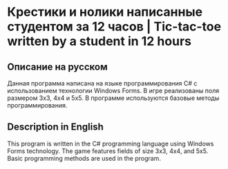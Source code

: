 # Крестики и нолики написанные студентом за 12 часов | Tic-tac-toe written by a student in 12 hours

## Описание на русском

Данная программа написана на языке программирования C# с использованием технологии Windows Forms. В игре реализованы поля размером 3x3, 4x4 и 5x5. В программе используются базовые методы программирования.

## Description in English

This program is written in the C# programming language using Windows Forms technology. The game features fields of size 3x3, 4x4, and 5x5. Basic programming methods are used in the program.
